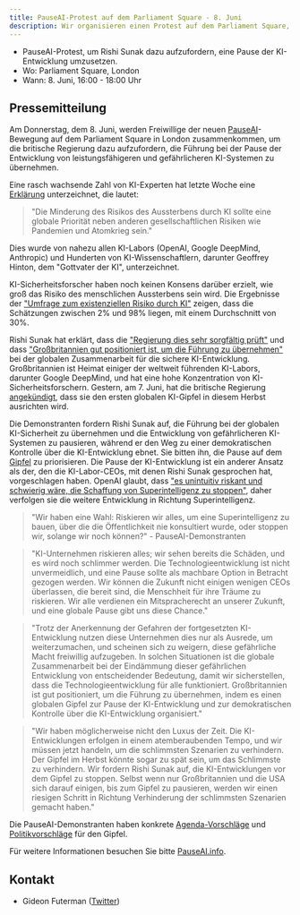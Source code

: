 ```yaml
---
title: PauseAI-Protest auf dem Parliament Square - 8. Juni
description: Wir organisieren einen Protest auf dem Parliament Square, um eine Konferenz zur Pause der KI-Entwicklung zu fordern.
---
```


- PauseAI-Protest, um Rishi Sunak dazu aufzufordern, eine Pause der KI-Entwicklung umzusetzen.
- Wo: Parliament Square, London
- Wann: 8. Juni, 16:00 - 18:00 Uhr

## Pressemitteilung

Am Donnerstag, dem 8. Juni, werden Freiwillige der neuen [PauseAI](http://pauseai.info)-Bewegung auf dem Parliament Square in London zusammenkommen, um die britische Regierung dazu aufzufordern, die Führung bei der Pause der Entwicklung von leistungsfähigeren und gefährlicheren KI-Systemen zu übernehmen.

Eine rasch wachsende Zahl von KI-Experten hat letzte Woche eine [Erklärung](https://www.safe.ai/statement-on-ai-risk) unterzeichnet, die lautet:

> "Die Minderung des Risikos des Aussterbens durch KI sollte eine globale Priorität neben anderen gesellschaftlichen Risiken wie Pandemien und Atomkrieg sein."

Dies wurde von nahezu allen KI-Labors (OpenAI, Google DeepMind, Anthropic) und Hunderten von KI-Wissenschaftlern, darunter Geoffrey Hinton, dem "Gottvater der KI", unterzeichnet.

KI-Sicherheitsforscher haben noch keinen Konsens darüber erzielt, wie groß das Risiko des menschlichen Aussterbens sein wird.
Die Ergebnisse der ["Umfrage zum existenziellen Risiko durch KI"](https://forum.effectivealtruism.org/posts/8CM9vZ2nnQsWJNsHx/existential-risk-from-ai-survey-results) zeigen, dass die Schätzungen zwischen 2% und 98% liegen, mit einem Durchschnitt von 30%.

Rishi Sunak hat erklärt, dass die ["Regierung dies sehr sorgfältig prüft"](https://twitter.com/RishiSunak/status/1663838958558539776) und dass ["Großbritannien gut positioniert ist, um die Führung zu übernehmen"](https://twitter.com/RishiSunak/status/1662369922234679297) bei der globalen Zusammenarbeit für die sichere KI-Entwicklung.
Großbritannien ist Heimat einiger der weltweit führenden KI-Labors, darunter Google DeepMind, und hat eine hohe Konzentration von KI-Sicherheitsforschern.
Gestern, am 7. Juni, hat die britische Regierung [angekündigt](https://www.gov.uk/government/news/uk-to-host-first-global-summit-on-artificial-intelligence), dass sie den ersten globalen KI-Gipfel in diesem Herbst ausrichten wird.

Die Demonstranten fordern Rishi Sunak auf, die Führung bei der globalen KI-Sicherheit zu übernehmen und die Entwicklung von gefährlicheren KI-Systemen zu pausieren, während er den Weg zu einer demokratischen Kontrolle über die KI-Entwicklung ebnet.
Sie bitten ihn, die Pause auf dem [Gipfel](https://pauseai.info/summit) zu priorisieren.
Die Pause der KI-Entwicklung ist ein anderer Ansatz als der, den die KI-Labor-CEOs, mit denen Rishi Sunak gesprochen hat, vorgeschlagen haben.
OpenAI glaubt, dass ["es unintuitiv riskant und schwierig wäre, die Schaffung von Superintelligenz zu stoppen"](https://openai.com/blog/governance-of-superintelligence), daher verfolgen sie die weitere Entwicklung in Richtung Superintelligenz.

> "Wir haben eine Wahl: Riskieren wir alles, um eine Superintelligenz zu bauen, über die die Öffentlichkeit nie konsultiert wurde, oder stoppen wir, solange wir noch können?" - PauseAI-Demonstranten

> "KI-Unternehmen riskieren alles; wir sehen bereits die Schäden, und es wird noch schlimmer werden. Die Technologieentwicklung ist nicht unvermeidlich, und eine Pause sollte als machbare Option in Betracht gezogen werden. Wir können die Zukunft nicht einigen wenigen CEOs überlassen, die bereit sind, die Menschheit für ihre Träume zu riskieren. Wir alle verdienen ein Mitspracherecht an unserer Zukunft, und eine globale Pause gibt uns diese Chance."

> "Trotz der Anerkennung der Gefahren der fortgesetzten KI-Entwicklung nutzen diese Unternehmen dies nur als Ausrede, um weiterzumachen, und scheinen sich zu weigern, diese gefährliche Macht freiwillig aufzugeben. In solchen Situationen ist die globale Zusammenarbeit bei der Eindämmung dieser gefährlichen Entwicklung von entscheidender Bedeutung, damit wir sicherstellen, dass die Technologieentwicklung für alle funktioniert. Großbritannien ist gut positioniert, um die Führung zu übernehmen, indem es einen globalen Gipfel zur Pause der KI-Entwicklung und zur demokratischen Kontrolle über die KI-Entwicklung organisiert."

> "Wir haben möglicherweise nicht den Luxus der Zeit. Die KI-Entwicklungen erfolgen in einem atemberaubenden Tempo, und wir müssen jetzt handeln, um die schlimmsten Szenarien zu verhindern. Der Gipfel im Herbst könnte sogar zu spät sein, um das Schlimmste zu verhindern. Wir fordern Rishi Sunak auf, die KI-Entwicklungen vor dem Gipfel zu stoppen. Selbst wenn nur Großbritannien und die USA sich darauf einigen, bis zum Gipfel zu pausieren, werden wir einen riesigen Schritt in Richtung Verhinderung der schlimmsten Szenarien gemacht haben."

Die PauseAI-Demonstranten haben konkrete [Agenda-Vorschläge](/summit) und [Politikvorschläge](/proposal) für den Gipfel.

Für weitere Informationen besuchen Sie bitte [PauseAI.info](http://pauseai.info).

## Kontakt

- Gideon Futerman ([Twitter](https://twitter.com/GFuterman))